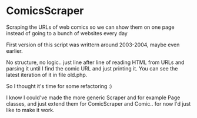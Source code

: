 # ComicsScraper
Scraping the URLs of web comics so we can show them on one page instead of going to a bunch of websites every day

First version of this script was writtern around 2003-2004, maybe even earlier.

No structure, no logic.. just line after line of reading HTML from URLs and parsing it until I find the comic URL and just printing it.
You can see the latest iteration of it in file old.php.

So I thought it's time for some refactoring :)

I know I could've made the more generic Scraper and for example Page classes, and just extend them for ComicScraper and Comic.. for now I'd just like to make it work.
